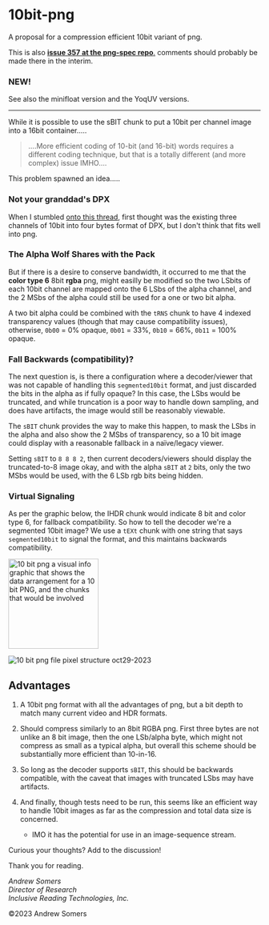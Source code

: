 # 10bit-png
A proposal for a compression efficient 10bit variant of png.

This is also [**issue 357 at the png-spec repo**.](https://github.com/w3c/PNG-spec/issues/357) comments should probably be made there in the interim.

### NEW! 
See also the minifloat version and the YoqUV versions.

----
While it is possible to use the sBIT chunk to put a 10bit per channel image into a 16bit container.....
> ....More efficient coding of 10-bit (and 16-bit) words requires a different coding technique, but that is a totally different (and more complex) issue IMHO....

This problem spawned an idea.....
### Not your granddad's DPX
When I stumbled [onto this thread](https://github.com/w3c/ColorWeb-CG/issues/69), first thought was the existing three channels of 10bit into four bytes format of DPX, but I don't think that fits well into png.


### The Alpha Wolf Shares with the Pack
But if there is a desire to conserve bandwidth, it occurred to me that the **color type 6** 8bit **rgba** png, might easilly be modified so the two LSbits of each 10bit channel are mapped onto the 6 LSbs of the alpha channel, and the 2 MSbs of the alpha could still be used for a one or two bit alpha.

A two bit alpha could be combined with the `tRNS` chunk to have 4 indexed transparency values (though that may cause compatibility issues), otherwise, `0b00` = 0% opaque, `0b01` = 33%, `0b10` = 66%, `0b11` = 100% opaque.

### Fall Backwards (compatibility)?
The next question is, is there a configuration where a decoder/viewer that was not capable of handling this `segmented10bit` format, and just discarded the bits in the alpha as if fully opaque? In this case, the LSbs would be truncated, and while truncation is a poor way to handle down sampling, and does have artifacts, the image would still be reasonably viewable.

The `sBIT` chunk provides the way to make this happen, to mask the LSbs in the alpha and also show the 2 MSbs of transparency, so a 10 bit image could display with a reasonable fallback in a naïve/legacy viewer.

Setting `sBIT` to `8 8 8 2`, then current decoders/viewers should display the truncated-to-8 image okay, and with the alpha `sBIT` at `2` bits, only the two MSbs would be used, with the 6 LSb rgb bits being hidden.

### Virtual Signaling 
As per the graphic below, the IHDR chunk would indicate 8 bit and color type 6, for fallback compatibility. So how to tell the decoder we're a segmented 10bit image? We use a `tEXt` chunk with one string that says `segmented10bit` to signal the format, and this maintains backwards compatibility.

<img alt="10 bit png a visual info graphic that shows the data arrangement for a 10 bit PNG, and the chunks that would be involved" width="180" src="https://github.com/w3c/ColorWeb-CG/assets/42009457/e304ad1e-01be-4c26-a17a-820c5ab2ef2f">

![10 bit png file pixel structure oct29-2023](https://github.com/Myndex/10bit-png/assets/42009457/598ed2dd-b6a6-4e5d-bf0b-034e8ac0b868)



## Advantages

1) A 10bit png format with all the advantages of png, but a bit depth to match many current video and HDR formats.

2) Should compress similarly to an 8bit RGBA png. First three bytes are not unlike an 8 bit image, then the one LSb/alpha byte, which might not compress as small as a typical alpha, but overall this scheme should be substantially more efficient than 10-in-16.

3) So long as the decoder supports `sBIT`, this should be backwards compatible, with the caveat that images with truncated LSbs may have artifacts. 

4) And finally, though tests need to be run, this seems like an efficient way to handle 10bit images as far as the compression and total data size is concerned.
    - IMO it has the potential for use in an image-sequence stream.


Curious your thoughts? Add to the discussion!


Thank you for reading.


_Andrew Somers_    
_Director of Research_    
_Inclusive Reading Technologies, Inc._    


©2023 Andrew Somers


